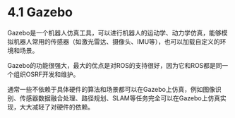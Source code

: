 # 4.1 Gazebo

Gazebo是一个机器人仿真工具，可以进行机器人的运动学、动力学仿真，能够模拟机器人常用的传感器（如激光雷达、摄像头、IMU等），也可以加载自定义的环境和场景。

Gazebo的功能很强大，最大的优点是对ROS的支持很好，因为它和ROS都是同一个组织OSRF开发和维护。

通常一些不依赖于具体硬件的算法和场景都可以在Gazebo上仿真，例如图像识别、传感器数据融合处理、路径规划、SLAM等任务完全可以在Gazebo上仿真实现，大大减轻了对硬件的依赖。